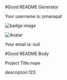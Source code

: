 #Good README Generator 
 
Your username is: pmanapat
 
![badge image](https://img.shields.io/static/v1?label=Version&message=crap&color=<COLOR>) 
 
![Avatar](https://avatars0.githubusercontent.com/u/61250225?v=4)
 
Your email is: null
 

#Good README Body 
 
Project Title:nope
 
description:123
 
